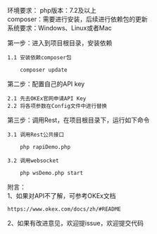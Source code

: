 环境要求：
php版本：7.2及以上   
composer：需要进行安装，后续进行依赖包的更新  
系统要求：Windows、Linux或者Mac

第一步：进入到项目根目录，安装依赖
   
    1.1 安装依赖composer包
    
        composer update
    
第二步：配置自己的API key

    2.1 先去OKEx官网申请API Key
    2.2 将各项参数在Config文件中进行替换

第三步：调用Rest，在项目根目录下，运行如下命令
    
    3.1 调用Rest公共接口
        
        php rapiDemo.php
        
    3.2 调用websocket
    
        php wsDemo.php start
     
附言：        
1、如果对API不了解，可参考OKEx文档
    
    https://www.okex.com/docs/zh/#README
    
   
2、如果有改进意见，欢迎提issue，欢迎提交代码

    
    
    
    
